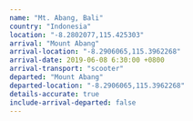 ```yaml
---
name: "Mt. Abang, Bali"
country: "Indonesia"
location: "-8.2802077,115.425303"
arrival: "Mount Abang"
arrival-location: "-8.2906065,115.3962268"
arrival-date: 2019-06-08 6:30:00 +0800
arrival-transport: "scooter"
departed: "Mount Abang"
departed-location: "-8.2906065,115.3962268"
details-accurate: true
include-arrival-departed: false
---
```

